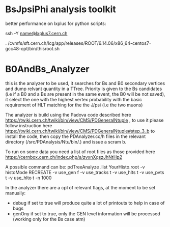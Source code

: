 # BsJpsiPhi analysis toolkit

better performance on lxplus for python scripts:

ssh -Y name@lxplus7.cern.ch

. /cvmfs/sft.cern.ch/lcg/app/releases/ROOT/6.14.06/x86_64-centos7-gcc48-opt/bin/thisroot.sh

# B0AndBs_Analyzer

this is the analyzer to be used, it searches for Bs and B0 secondary vertices and dump relvant quantity in a TTree.
Priority is given to the Bs candidates (i.e if a B0 and a Bs are present in the same event, the B0 will be not saved), 
it select the one with the highest vertex probability with the basic requirement of HLT matching for the the J/psi (i.e the two muons)

The analyzer is build using the Padova code described here https://twiki.cern.ch/twiki/bin/view/CMS/PDGeneralNtuple , 
to use it please follow instruction here https://twiki.cern.ch/twiki/bin/view/CMS/PDGeneralNtuple#step_3_b to install the code, 
then copy the PDAnalyzer.cc/h files in the relevant directory (<YourArea>/src/PDAnalysis/Ntu/bin/.) and issue a scram b.

To run on some data you need a list of root files as those provided here https://cernbox.cern.ch/index.php/s/zvxnXqszJhNtHp2

A possible command can be:
pdTreeAnalyze <file list>.list YourHisto.root -v histoMode RECREATE -v use_gen f -v use_tracks t -v use_hlts t -v use_pvts t -v use_hlto t -n 1000

In the analyzer there are a cpl of relevant flags, at the moment to be set manually:

- debug if set to true will produce quite a lot of printouts to help in case of bugs
- genOny if set to true, only the GEN level information will be processed (working only for the Bs case atm)

